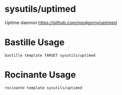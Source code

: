 # sysutils/uptimed
Uptime daemon
https://github.com/rpodgorny/uptimed

# Bastille Usage
```shell
bastille template TARGET sysutils/uptimed
```

# Rocinante Usage
```shell
rocinante template sysutils/uptimed
```
